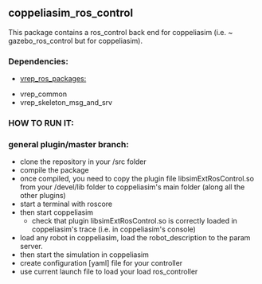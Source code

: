 ## coppeliasim_ros_control
This package contains a ros_control back end for coppeliasim (i.e. ~ gazebo_ros_control but for coppeliasim).
### Dependencies:
  * [vrep_ros_packages:](https://github.com/jhu-lcsr/vrep_ros_packages)
   - vrep_common
   - vrep_skeleton_msg_and_srv
  
### HOW TO RUN IT:
### general plugin/master branch:
   * clone the repository in your <workspace>/src folder
   * compile the package
   * once compiled, you need to copy the plugin file libsimExtRosControl.so from your <workspace>/devel/lib folder to coppeliasim's main folder (along all the other plugins)
   * start a terminal with roscore
   * then start coppeliasim 
      - check that plugin libsimExtRosControl.so is correctly loaded in coppeliasim's trace (i.e. in coppeliasim's console)
   * load any robot in coppeliasim, load the robot_description to the param server.
   * then start the simulation in coppeliasim
   * create configuration [yaml] file for your controller 
   * use current launch file to load your load ros_controller 
